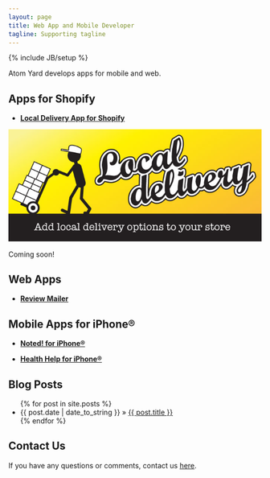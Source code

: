 ```yaml
---
layout: page
title: Web App and Mobile Developer
tagline: Supporting tagline
---
```

{% include JB/setup %}

Atom Yard develops apps for mobile and web.

## Apps for Shopify

+ [**Local Delivery App for Shopify**](/localdelivery)

[ ![Local Delivery](/assets/img/local_delivery.jpg "Local Delivery") ](http://apps.shopify.com/local-delivery-1)

Coming soon!

## Web Apps

+ [**Review Mailer**](/reviewmailer)

## Mobile Apps for iPhone®

+ [**Noted! for iPhone®**](/noted)

+ [**Health Help for iPhone®**](/healthhelp)

## Blog Posts

<ul class="posts">
  {% for post in site.posts %}
    <li><span>{{ post.date | date_to_string }}</span> &raquo; <a href="{{ BASE_PATH }}{{ post.url }}">{{ post.title }}</a></li>
  {% endfor %}
</ul>

## Contact Us

If you have any questions or comments, contact us [here](mailto:support@atomyard.com).


